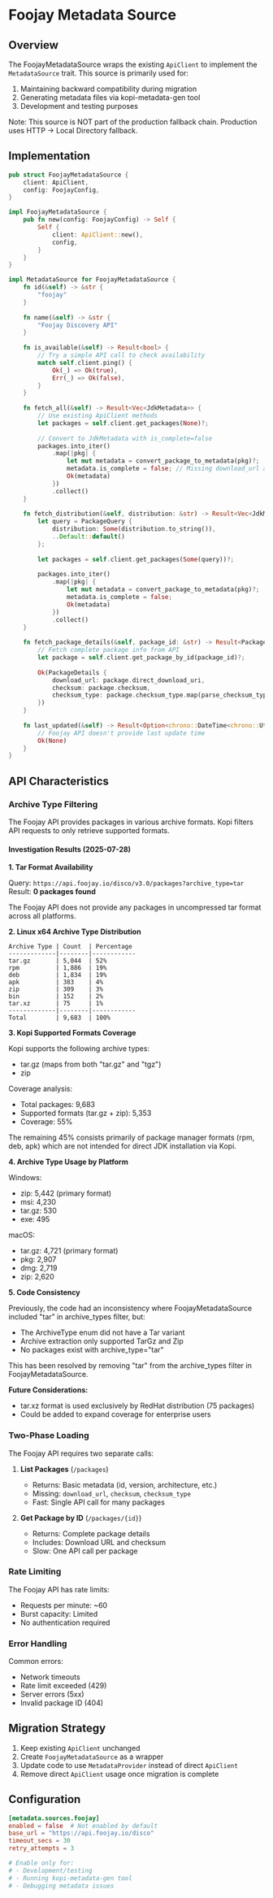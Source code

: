 # Foojay Metadata Source

## Overview

The FoojayMetadataSource wraps the existing `ApiClient` to implement the `MetadataSource` trait. This source is primarily used for:
1. Maintaining backward compatibility during migration
2. Generating metadata files via kopi-metadata-gen tool
3. Development and testing purposes

Note: This source is NOT part of the production fallback chain. Production uses HTTP → Local Directory fallback.

## Implementation

```rust
pub struct FoojayMetadataSource {
    client: ApiClient,
    config: FoojayConfig,
}

impl FoojayMetadataSource {
    pub fn new(config: FoojayConfig) -> Self {
        Self {
            client: ApiClient::new(),
            config,
        }
    }
}

impl MetadataSource for FoojayMetadataSource {
    fn id(&self) -> &str {
        "foojay"
    }
    
    fn name(&self) -> &str {
        "Foojay Discovery API"
    }
    
    fn is_available(&self) -> Result<bool> {
        // Try a simple API call to check availability
        match self.client.ping() {
            Ok(_) => Ok(true),
            Err(_) => Ok(false),
        }
    }
    
    fn fetch_all(&self) -> Result<Vec<JdkMetadata>> {
        // Use existing ApiClient methods
        let packages = self.client.get_packages(None)?;
        
        // Convert to JdkMetadata with is_complete=false
        packages.into_iter()
            .map(|pkg| {
                let mut metadata = convert_package_to_metadata(pkg)?;
                metadata.is_complete = false; // Missing download_url and checksum
                Ok(metadata)
            })
            .collect()
    }
    
    fn fetch_distribution(&self, distribution: &str) -> Result<Vec<JdkMetadata>> {
        let query = PackageQuery {
            distribution: Some(distribution.to_string()),
            ..Default::default()
        };
        
        let packages = self.client.get_packages(Some(query))?;
        
        packages.into_iter()
            .map(|pkg| {
                let mut metadata = convert_package_to_metadata(pkg)?;
                metadata.is_complete = false;
                Ok(metadata)
            })
            .collect()
    }
    
    fn fetch_package_details(&self, package_id: &str) -> Result<PackageDetails> {
        // Fetch complete package info from API
        let package = self.client.get_package_by_id(package_id)?;
        
        Ok(PackageDetails {
            download_url: package.direct_download_uri,
            checksum: package.checksum,
            checksum_type: package.checksum_type.map(parse_checksum_type),
        })
    }
    
    fn last_updated(&self) -> Result<Option<chrono::DateTime<chrono::Utc>>> {
        // Foojay API doesn't provide last update time
        Ok(None)
    }
}
```

## API Characteristics

### Archive Type Filtering

The Foojay API provides packages in various archive formats. Kopi filters API requests to only retrieve supported formats.

#### Investigation Results (2025-07-28)

**1. Tar Format Availability**

Query: `https://api.foojay.io/disco/v3.0/packages?archive_type=tar`  
Result: **0 packages found**

The Foojay API does not provide any packages in uncompressed tar format across all platforms.

**2. Linux x64 Archive Type Distribution**

```
Archive Type | Count  | Percentage
-------------|--------|------------
tar.gz       | 5,044  | 52%
rpm          | 1,886  | 19%
deb          | 1,834  | 19%
apk          | 383    | 4%
zip          | 309    | 3%
bin          | 152    | 2%
tar.xz       | 75     | 1%
-------------|--------|------------
Total        | 9,683  | 100%
```

**3. Kopi Supported Formats Coverage**

Kopi supports the following archive types:
- tar.gz (maps from both "tar.gz" and "tgz")
- zip

Coverage analysis:
- Total packages: 9,683
- Supported formats (tar.gz + zip): 5,353
- Coverage: 55%

The remaining 45% consists primarily of package manager formats (rpm, deb, apk) which are not intended for direct JDK installation via Kopi.

**4. Archive Type Usage by Platform**

Windows:
- zip: 5,442 (primary format)
- msi: 4,230
- tar.gz: 530
- exe: 495

macOS:
- tar.gz: 4,721 (primary format)
- pkg: 2,907
- dmg: 2,719
- zip: 2,620

**5. Code Consistency**

Previously, the code had an inconsistency where FoojayMetadataSource included "tar" in archive_types filter, but:
- The ArchiveType enum did not have a Tar variant
- Archive extraction only supported TarGz and Zip
- No packages exist with archive_type="tar"

This has been resolved by removing "tar" from the archive_types filter in FoojayMetadataSource.

**Future Considerations:**
- tar.xz format is used exclusively by RedHat distribution (75 packages)
- Could be added to expand coverage for enterprise users

### Two-Phase Loading

The Foojay API requires two separate calls:

1. **List Packages** (`/packages`)
   - Returns: Basic metadata (id, version, architecture, etc.)
   - Missing: `download_url`, `checksum`, `checksum_type`
   - Fast: Single API call for many packages

2. **Get Package by ID** (`/packages/{id}`)
   - Returns: Complete package details
   - Includes: Download URL and checksum
   - Slow: One API call per package

### Rate Limiting

The Foojay API has rate limits:
- Requests per minute: ~60
- Burst capacity: Limited
- No authentication required

### Error Handling

Common errors:
- Network timeouts
- Rate limit exceeded (429)
- Server errors (5xx)
- Invalid package ID (404)

## Migration Strategy

1. Keep existing `ApiClient` unchanged
2. Create `FoojayMetadataSource` as a wrapper
3. Update code to use `MetadataProvider` instead of direct `ApiClient`
4. Remove direct `ApiClient` usage once migration is complete

## Configuration

```toml
[metadata.sources.foojay]
enabled = false  # Not enabled by default
base_url = "https://api.foojay.io/disco"
timeout_secs = 30
retry_attempts = 3

# Enable only for:
# - Development/testing
# - Running kopi-metadata-gen tool
# - Debugging metadata issues
```